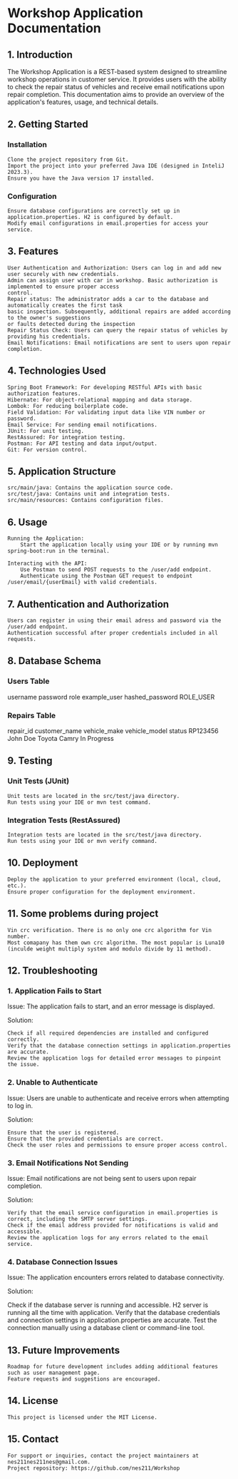 # Workshop Application Documentation

## 1. Introduction

The Workshop Application is a REST-based system designed to streamline workshop operations in customer service. It provides users with the ability to check the repair status of vehicles and receive email notifications upon repair completion. This documentation aims to provide an overview of the application's features, usage, and technical details.
## 2. Getting Started
### Installation

    Clone the project repository from Git.
    Import the project into your preferred Java IDE (designed in InteliJ 2023.3).
    Ensure you have the Java version 17 installed.

### Configuration

    Ensure database configurations are correctly set up in application.properties. H2 is configured by default.
    Modify email configurations in email.properties for access your service.

## 3. Features

    User Authentication and Authorization: Users can log in and add new user securely with new credentials. 
    Admin can assign user with car in workshop. Basic authorization is implemented to ensure proper access 
    control.
    Repair status: The administrator adds a car to the database and automatically creates the first task 
    basic inspection. Subsequently, additional repairs are added according to the owner's suggestions 
    or faults detected during the inspection
    Repair Status Check: Users can query the repair status of vehicles by providing his credentials.
    Email Notifications: Email notifications are sent to users upon repair completion.

## 4. Technologies Used

    Spring Boot Framework: For developing RESTful APIs with basic authorization features.
    Hibernate: For object-relational mapping and data storage.
    Lombok: For reducing boilerplate code.
    Field Validation: For validating input data like VIN number or password.
    Email Service: For sending email notifications.
    JUnit: For unit testing.
    RestAssured: For integration testing.
    Postman: For API testing and data input/output.
    Git: For version control.

## 5. Application Structure

    src/main/java: Contains the application source code.
    src/test/java: Contains unit and integration tests.
    src/main/resources: Contains configuration files.

## 6. Usage

    Running the Application:
        Start the application locally using your IDE or by running mvn spring-boot:run in the terminal.

    Interacting with the API:
        Use Postman to send POST requests to the /user/add endpoint.
        Authenticate using the Postman GET request to endpoint /user/email/{userEmail} with valid credentials.

## 7. Authentication and Authorization

    Users can register in using their email adress and password via the /user/add endpoint.
    Authentication successful after proper credentials included in all requests.

## 8. Database Schema

### Users Table
username	password	role
example_user	hashed_password	ROLE_USER

### Repairs Table
repair_id	customer_name	vehicle_make	vehicle_model	status
RP123456	John Doe	Toyota	Camry	In Progress

## 9. Testing

### Unit Tests (JUnit)

    Unit tests are located in the src/test/java directory.
    Run tests using your IDE or mvn test command.

### Integration Tests (RestAssured)

    Integration tests are located in the src/test/java directory.
    Run tests using your IDE or mvn verify command.

## 10. Deployment

    Deploy the application to your preferred environment (local, cloud, etc.).
    Ensure proper configuration for the deployment environment.

## 11. Some problems during project

    Vin crc verification. There is no only one crc algorithm for Vin number. 
    Most comapany has them own crc algorithm. The most popular is Luna10 
    (inculde weight multiply system and modulo divide by 11 method).

## 12. Troubleshooting

  ### 1. Application Fails to Start

Issue: The application fails to start, and an error message is displayed.

Solution:

    Check if all required dependencies are installed and configured correctly.
    Verify that the database connection settings in application.properties are accurate.
    Review the application logs for detailed error messages to pinpoint the issue.

  ### 2. Unable to Authenticate

Issue: Users are unable to authenticate and receive errors when attempting to log in.

Solution:

    Ensure that the user is registered.
    Ensure that the provided credentials are correct.
    Check the user roles and permissions to ensure proper access control.

  ### 3. Email Notifications Not Sending

Issue: Email notifications are not being sent to users upon repair completion.

Solution:

    Verify that the email service configuration in email.properties is correct, including the SMTP server settings.
    Check if the email address provided for notifications is valid and accessible.
    Review the application logs for any errors related to the email service.

### 4. Database Connection Issues

Issue: The application encounters errors related to database connectivity.

Solution:
<div class="wrap-text">
    Check if the database server is running and accessible. H2 server is running all the time with application.
    Verify that the database credentials and connection settings in application.properties are accurate.
    Test the connection manually using a database client or command-line tool.
</div>
    
## 13. Future Improvements

    Roadmap for future development includes adding additional features such as user management page.
    Feature requests and suggestions are encouraged.

## 14. License

    This project is licensed under the MIT License.

## 15. Contact

    For support or inquiries, contact the project maintainers at nes211nes211nes@gmail.com.
    Project repository: https://github.com/nes211/Workshop
